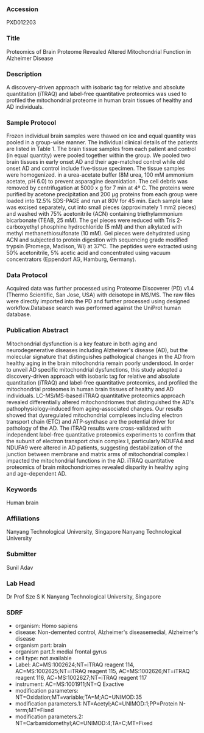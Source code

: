### Accession
PXD012203

### Title
Proteomics of Brain Proteome Revealed Altered Mitochondrial Function in Alzheimer Disease

### Description
A discovery-driven approach with isobaric tag for relative and absolute quantitation (iTRAQ) and label-free quantitative proteomics was used to profiled the mitochondrial proteome in human brain tissues of healthy and AD individuals.

### Sample Protocol
Frozen individual brain samples were thawed on ice and equal quantity was pooled in a group-wise manner. The individual clinical details of the patients are listed in Table 1. The brain tissue samples from each patient and control (in equal quantity) were pooled together within the group.  We pooled two brain tissues in early onset AD and their age-matched control while old onset AD and control include five-tissue specimen. The tissue samples were homogenized. in a urea-acetate buffer (8M urea, 100 mM ammonium acetate, pH 6.0) to prevent asparagine deamidation. The cell debris was removed by centrifugation at 5000 x g for 7 min at 4º C. The proteins were purified by acetone precipitation and 200 µg proteins from each group were loaded into 12.5% SDS-PAGE and run at 80V for 45 min. Each sample lane was excised separately, cut into small pieces (approximately 1 mm2 pieces) and washed with 75% acetonitrile (ACN) containing triethylammonium bicarbonate (TEAB, 25 mM). The gel pieces were reduced with Tris 2- carboxyethyl phosphine hydrochloride (5 mM) and then alkylated with methyl methanethiosulfonate (10 mM). Gel pieces were dehydrated using ACN and subjected to protein digestion with sequencing grade modified trypsin (Promega, Madison, WI) at 37°C. The peptides were extracted using 50% acetonitrile, 5% acetic acid and concentrated using vacuum concentrators (Eppendorf AG, Hamburg, Germany).

### Data Protocol
Acquired data was further processed using Proteome Discoverer (PD) v1.4 (Thermo Scientific, San Jose, USA) with deisotope in MS/MS. The raw files were directly imported into the PD and further processed using designed workflow.Database search was performed against the UniProt human database.

### Publication Abstract
Mitochondrial dysfunction is a key feature in both aging and neurodegenerative diseases including Alzheimer's disease (AD), but the molecular signature that distinguishes pathological changes in the AD from healthy aging in the brain mitochondria remain poorly understood. In order to unveil AD specific mitochondrial dysfunctions, this study adopted a discovery-driven approach with isobaric tag for relative and absolute quantitation (iTRAQ) and label-free quantitative proteomics, and profiled the mitochondrial proteomes in human brain tissues of healthy and AD individuals. LC-MS/MS-based iTRAQ quantitative proteomics approach revealed differentially altered mitochondriomes that distinguished the AD's pathophysiology-induced from aging-associated changes. Our results showed that dysregulated mitochondrial complexes including electron transport chain (ETC) and ATP-synthase are the potential driver for pathology of the AD. The iTRAQ results were cross-validated with independent label-free quantitative proteomics experiments to confirm that the subunit of electron transport chain complex I, particularly NDUFA4 and NDUFA9 were altered in AD patients, suggesting destabilization of the junction between membrane and matrix arms of mitochondrial complex I impacted the mitochondrial functions in the AD. iTRAQ quantitative proteomics of brain mitochondriomes revealed disparity in healthy aging and age-dependent AD.

### Keywords
Human brain

### Affiliations
Nanyang Technological University, Singapore
Nanyang Technological University

### Submitter
Sunil Adav

### Lab Head
Dr Prof Sze S K
Nanyang Technological University, Singapore


### SDRF
- organism: Homo sapiens
- disease: Non-demented control, Alzheimer's diseasemedial, Alzheimer's disease
- organism part: brain
- organism part.1: medial frontal gyrus
- cell type: not available
- Label: AC=MS:1002624;NT=iTRAQ reagent 114, AC=MS:1002625;NT=iTRAQ reagent 115, AC=MS:1002626;NT=iTRAQ reagent 116, AC=MS:1002627;NT=iTRAQ reagent 117
- instrument: AC=MS:1001911;NT=Q Exactive
- modification parameters: NT=Oxidation;MT=variable;TA=M;AC=UNIMOD:35
- modification parameters.1: NT=Acetyl;AC=UNIMOD:1;PP=Protein N-term;MT=Fixed
- modification parameters.2: NT=Carbamidomethyl;AC=UNIMOD:4;TA=C;MT=Fixed

